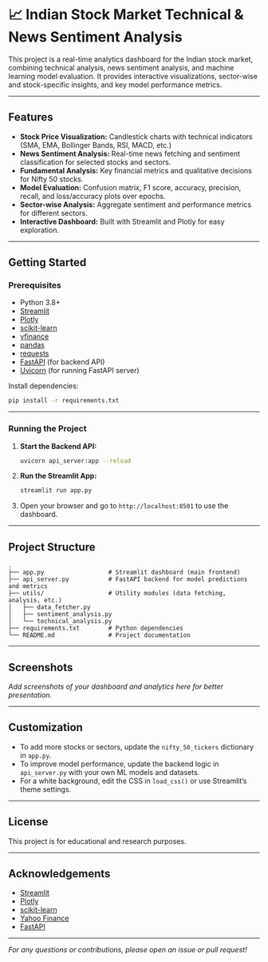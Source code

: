 # 📈 Indian Stock Market Technical & News Sentiment Analysis

This project is a real-time analytics dashboard for the Indian stock market, combining technical analysis, news sentiment analysis, and machine learning model evaluation. It provides interactive visualizations, sector-wise and stock-specific insights, and key model performance metrics.

---

## Features

- **Stock Price Visualization:** Candlestick charts with technical indicators (SMA, EMA, Bollinger Bands, RSI, MACD, etc.)
- **News Sentiment Analysis:** Real-time news fetching and sentiment classification for selected stocks and sectors.
- **Fundamental Analysis:** Key financial metrics and qualitative decisions for Nifty 50 stocks.
- **Model Evaluation:** Confusion matrix, F1 score, accuracy, precision, recall, and loss/accuracy plots over epochs.
- **Sector-wise Analysis:** Aggregate sentiment and performance metrics for different sectors.
- **Interactive Dashboard:** Built with Streamlit and Plotly for easy exploration.

---

## Getting Started

### Prerequisites

- Python 3.8+
- [Streamlit](https://streamlit.io/)
- [Plotly](https://plotly.com/python/)
- [scikit-learn](https://scikit-learn.org/)
- [yfinance](https://pypi.org/project/yfinance/)
- [pandas](https://pandas.pydata.org/)
- [requests](https://docs.python-requests.org/)
- [FastAPI](https://fastapi.tiangolo.com/) (for backend API)
- [Uvicorn](https://www.uvicorn.org/) (for running FastAPI server)

Install dependencies:
```bash
pip install -r requirements.txt
```

---

### Running the Project

1. **Start the Backend API:**
   ```bash
   uvicorn api_server:app --reload
   ```

2. **Run the Streamlit App:**
   ```bash
   streamlit run app.py
   ```

3. Open your browser and go to `http://localhost:8501` to use the dashboard.

---

## Project Structure

```
.
├── app.py                  # Streamlit dashboard (main frontend)
├── api_server.py           # FastAPI backend for model predictions and metrics
├── utils/                  # Utility modules (data fetching, analysis, etc.)
│   ├── data_fetcher.py
│   ├── sentiment_analysis.py
│   └── technical_analysis.py
├── requirements.txt        # Python dependencies
└── README.md               # Project documentation
```

---

## Screenshots

*Add screenshots of your dashboard and analytics here for better presentation.*

---

## Customization

- To add more stocks or sectors, update the `nifty_50_tickers` dictionary in `app.py`.
- To improve model performance, update the backend logic in `api_server.py` with your own ML models and datasets.
- For a white background, edit the CSS in `load_css()` or use Streamlit’s theme settings.

---

## License

This project is for educational and research purposes.

---

## Acknowledgements

- [Streamlit](https://streamlit.io/)
- [Plotly](https://plotly.com/)
- [scikit-learn](https://scikit-learn.org/)
- [Yahoo Finance](https://finance.yahoo.com/)
- [FastAPI](https://fastapi.tiangolo.com/)

---

*For any questions or contributions, please open an issue or pull request!*
